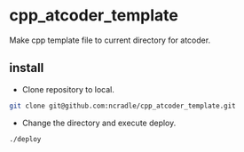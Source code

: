 # cpp_atcoder_template

Make cpp template file to current directory for atcoder.

## install

* Clone repository to local.

```sh
git clone git@github.com:ncradle/cpp_atcoder_template.git
```

* Change the directory and execute deploy.

```sh
./deploy
```
